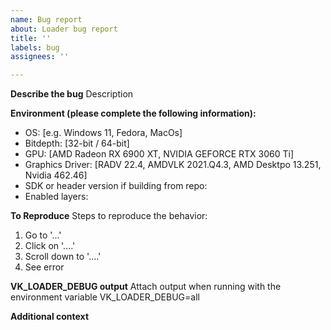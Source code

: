 ```yaml
---
name: Bug report
about: Loader bug report
title: ''
labels: bug
assignees: ''

---
```


**Describe the bug**
Description

**Environment (please complete the following information):**
 - OS: [e.g. Windows 11, Fedora, MacOs]
 - Bitdepth: [32-bit / 64-bit]
 - GPU: [AMD Radeon RX 6900 XT, NVIDIA GEFORCE RTX 3060 Ti]
 - Graphics Driver: [RADV 22.4, AMDVLK 2021.Q4.3, AMD Desktpo 13.251, Nvidia 462.46]
 - SDK or header version if building from repo:
 - Enabled layers: 

**To Reproduce**
Steps to reproduce the behavior:
1. Go to '...'
2. Click on '....'
3. Scroll down to '....'
4. See error

**VK_LOADER_DEBUG output**
Attach output when running with the environment variable VK_LOADER_DEBUG=all

**Additional context**
